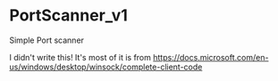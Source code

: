 # PortScanner_v1
Simple Port scanner

I didn't write this! It's most of it is from https://docs.microsoft.com/en-us/windows/desktop/winsock/complete-client-code
